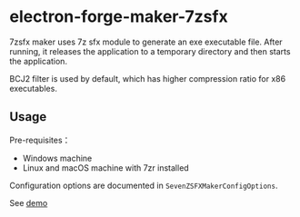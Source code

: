 # electron-forge-maker-7zsfx

7zsfx maker uses 7z sfx module to generate an exe executable file. After running, it releases the application to a temporary directory and then starts the application.

BCJ2 filter is used by default, which has higher compression ratio for x86 executables.

## Usage

Pre-requisites： 
* Windows machine
* Linux and macOS machine with 7zr installed

Configuration options are documented in `SevenZSFXMakerConfigOptions`.

See [demo](/demo)
